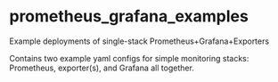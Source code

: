 # prometheus_grafana_examples
Example deployments of single-stack Prometheus+Grafana+Exporters

Contains two example yaml configs for simple monitoring stacks: Prometheus,
exporter(s), and Grafana all together.
